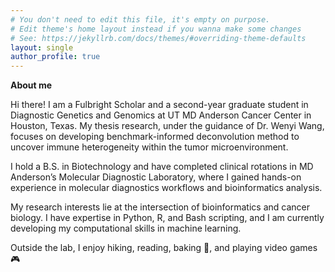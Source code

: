 ```yaml
---
# You don't need to edit this file, it's empty on purpose.
# Edit theme's home layout instead if you wanna make some changes
# See: https://jekyllrb.com/docs/themes/#overriding-theme-defaults
layout: single
author_profile: true
---
```


**About me**

Hi there! I am a Fulbright Scholar and a second-year graduate student in Diagnostic Genetics and Genomics at UT MD Anderson Cancer Center in Houston, Texas. My thesis research, under the guidance of Dr. Wenyi Wang, focuses on developing benchmark-informed deconvolution method to uncover immune heterogeneity within the tumor microenvironment.

I hold a B.S. in Biotechnology and have completed clinical rotations in MD Anderson’s Molecular Diagnostic Laboratory, where I gained hands-on experience in molecular diagnostics workflows and bioinformatics analysis.

My research interests lie at the intersection of bioinformatics and cancer biology. I have expertise in Python, R, and Bash scripting, and I am currently developing my computational skills in machine learning.

Outside the lab, I enjoy hiking, reading, baking 🍰, and playing video games 🎮
